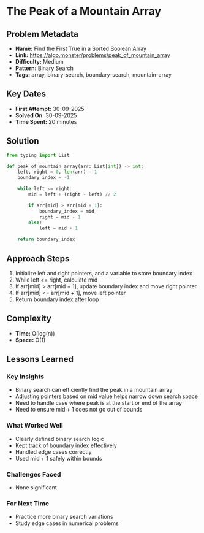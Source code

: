 # The Peak of a Mountain Array

## Problem Metadata
- **Name:** Find the First True in a Sorted Boolean Array
- **Link:** https://algo.monster/problems/peak_of_mountain_array
- **Difficulty:** Medium
- **Pattern:** Binary Search
- **Tags:** array, binary-search, boundary-search, mountain-array

## Key Dates
- **First Attempt:** 30-09-2025
- **Solved On:** 30-09-2025
- **Time Spent:** 20 minutes

## Solution
```python
from typing import List

def peak_of_mountain_array(arr: List[int]) -> int:
    left, right = 0, len(arr) - 1
    boundary_index = -1

    while left <= right:
        mid = left + (right - left) // 2

        if arr[mid] > arr[mid + 1]:
            boundary_index = mid
            right = mid - 1
        else:
            left = mid + 1

    return boundary_index
```

## Approach Steps
1. Initialize left and right pointers, and a variable to store boundary index
2. While left <= right, calculate mid
3. If arr[mid] > arr[mid + 1], update boundary index and move right pointer 
4. If arr[mid] <= arr[mid + 1], move left pointer
5. Return boundary index after loop

## Complexity
- **Time:** O(log(n))
- **Space:** O(1)

## Lessons Learned
### Key Insights
- Binary search can efficiently find the peak in a mountain array
- Adjusting pointers based on mid value helps narrow down search space
- Need to handle case where peak is at the start or end of the array
- Need to ensure mid + 1 does not go out of bounds

### What Worked Well
- Clearly defined binary search logic
- Kept track of boundary index effectively
- Handled edge cases correctly
- Used mid + 1 safely within bounds

### Challenges Faced
- None significant

### For Next Time
- Practice more binary search variations
- Study edge cases in numerical problems
